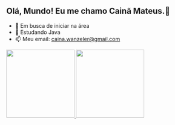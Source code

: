 ## Olá, Mundo! Eu me chamo Cainã Mateus.👋

- 🔭 Em busca de iniciar na área
- 🌱 Estudando Java
- 📫 Meu email: caina.wanzeler@gmail.com

<div>
  <a href="https://github.com/Cainaw">
  <img height="180em" src="https://github-readme-stats.vercel.app/api?username=Cainaw&show_icons=true&theme=dracula&include_all_commits=true&count_private=true"/>
  <img height="180em" src="https://github-readme-stats.vercel.app/api/top-langs/?username=Cainaw&layout=compact&langs_count=16&theme=dracula"/>
</div>
